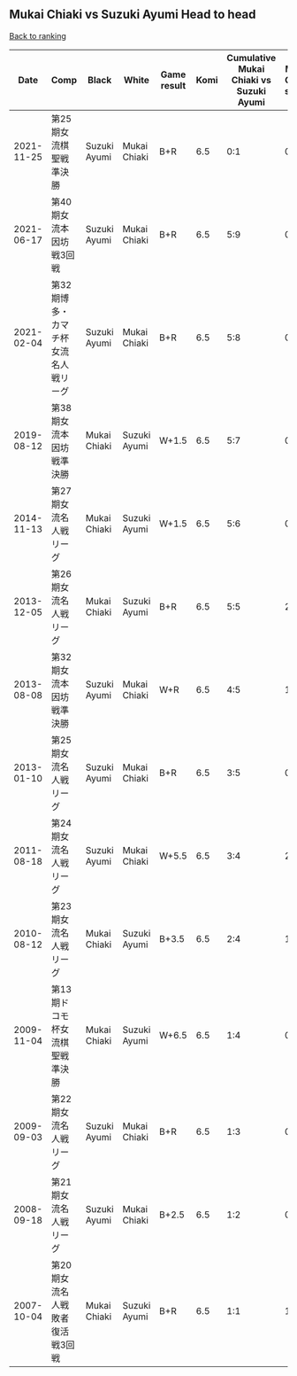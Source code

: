 ## Mukai Chiaki vs Suzuki Ayumi Head to head

[Back to ranking](../../index.md)




| **Date** | **Comp** | **Black** | **White** | **Game result** | **Komi** | **Cumulative Mukai Chiaki vs Suzuki Ayumi** | **Mukai Chiaki streak** | **Suzuki Ayumi streak** | 
| --- | --- | --- | --- | --- | --- | --- | --- | --- |
| 2021-11-25 | 第25期女流棋聖戦準決勝 | Suzuki Ayumi | Mukai Chiaki | B+R | 6.5 | 0:1 | 0 | 1 | 
| 2021-06-17 | 第40期女流本因坊戦3回戦 | Suzuki Ayumi | Mukai Chiaki | B+R | 6.5 | 5:9 | 0 | 4 | 
| 2021-02-04 | 第32期博多・カマチ杯女流名人戦リーグ | Suzuki Ayumi | Mukai Chiaki | B+R | 6.5 | 5:8 | 0 | 3 | 
| 2019-08-12 | 第38期女流本因坊戦準決勝 | Mukai Chiaki | Suzuki Ayumi | W+1.5 | 6.5 | 5:7 | 0 | 2 | 
| 2014-11-13 | 第27期女流名人戦リーグ | Mukai Chiaki | Suzuki Ayumi | W+1.5 | 6.5 | 5:6 | 0 | 1 | 
| 2013-12-05 | 第26期女流名人戦リーグ | Mukai Chiaki | Suzuki Ayumi | B+R | 6.5 | 5:5 | 2 | 0 | 
| 2013-08-08 | 第32期女流本因坊戦準決勝 | Suzuki Ayumi | Mukai Chiaki | W+R | 6.5 | 4:5 | 1 | 0 | 
| 2013-01-10 | 第25期女流名人戦リーグ | Suzuki Ayumi | Mukai Chiaki | B+R | 6.5 | 3:5 | 0 | 1 | 
| 2011-08-18 | 第24期女流名人戦リーグ | Suzuki Ayumi | Mukai Chiaki | W+5.5 | 6.5 | 3:4 | 2 | 0 | 
| 2010-08-12 | 第23期女流名人戦リーグ | Mukai Chiaki | Suzuki Ayumi | B+3.5 | 6.5 | 2:4 | 1 | 0 | 
| 2009-11-04 | 第13期ドコモ杯女流棋聖戦準決勝 | Mukai Chiaki | Suzuki Ayumi | W+6.5 | 6.5 | 1:4 | 0 | 3 | 
| 2009-09-03 | 第22期女流名人戦リーグ | Suzuki Ayumi | Mukai Chiaki | B+R | 6.5 | 1:3 | 0 | 2 | 
| 2008-09-18 | 第21期女流名人戦リーグ | Suzuki Ayumi | Mukai Chiaki | B+2.5 | 6.5 | 1:2 | 0 | 1 | 
| 2007-10-04 | 第20期女流名人戦敗者復活戦3回戦 | Mukai Chiaki | Suzuki Ayumi | B+R | 6.5 | 1:1 | 1 | 0 |




